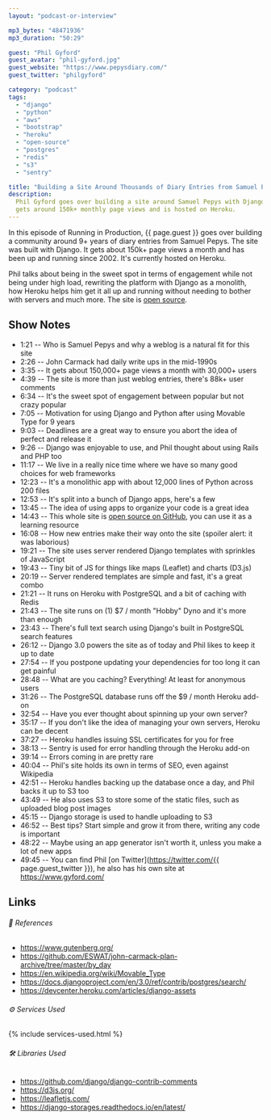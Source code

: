 ```yaml
---
layout: "podcast-or-interview"

mp3_bytes: "48471936"
mp3_duration: "50:29"

guest: "Phil Gyford"
guest_avatar: "phil-gyford.jpg"
guest_website: "https://www.pepysdiary.com/"
guest_twitter: "philgyford"

category: "podcast"
tags:
  - "django"
  - "python"
  - "aws"
  - "bootstrap"
  - "heroku"
  - "open-source"
  - "postgres"
  - "redis"
  - "s3"
  - "sentry"

title: "Building a Site Around Thousands of Diary Entries from Samuel Pepys"
description:
  Phil Gyford goes over building a site around Samuel Pepys with Django. It
  gets around 150k+ monthly page views and is hosted on Heroku.
---
```


In this episode of Running in Production, {{ page.guest }} goes over building a
community around 9+ years of diary entries from Samuel Pepys. The site was
built with Django. It gets about 150k+ page views a month and has been up and
running since 2002. It's currently hosted on Heroku.

Phil talks about being in the sweet spot in terms of engagement while not being
under high load, rewriting the platform with Django as a monolith, how Heroku
helps him get it all up and running without needing to bother with servers and
much more. The site is [open source](https://github.com/philgyford/pepysdiary).

## Show Notes

- 1:21 -- Who is Samuel Pepys and why a weblog is a natural fit for this site
- 2:26 -- John Carmack had daily write ups in the mid-1990s
- 3:35 -- It gets about 150,000+ page views a month with 30,000+ users
- 4:39 -- The site is more than just weblog entries, there's 88k+ user comments
- 6:34 -- It's the sweet spot of engagement between popular but not crazy popular
- 7:05 -- Motivation for using Django and Python after using Movable Type for 9 years
- 9:03 -- Deadlines are a great way to ensure you abort the idea of perfect and release it
- 9:26 -- Django was enjoyable to use, and Phil thought about using Rails and PHP too
- 11:17 -- We live in a really nice time where we have so many good choices for web frameworks
- 12:23 -- It's a monolithic app with about 12,000 lines of Python across 200 files
- 12:53 -- It's split into a bunch of Django apps, here's a few
- 13:45 -- The idea of using apps to organize your code is a great idea
- 14:43 -- This whole site is [open source on GitHub](https://github.com/philgyford/pepysdiary), you can use it as a learning resource
- 16:08 -- How new entries make their way onto the site (spoiler alert: it was laborious)
- 19:21 -- The site uses server rendered Django templates with sprinkles of JavaScript
- 19:43 -- Tiny bit of JS for things like maps (Leaflet) and charts (D3.js)
- 20:19 -- Server rendered templates are simple and fast, it's a great combo
- 21:21 -- It runs on Heroku with PostgreSQL and a bit of caching with Redis
- 21:43 -- The site runs on (1) $7 / month "Hobby" Dyno and it's more than enough
- 23:43 -- There's full text search using Django's built in PostgreSQL search features
- 26:12 -- Django 3.0 powers the site as of today and Phil likes to keep it up to date
- 27:54 -- If you postpone updating your dependencies for too long it can get painful
- 28:48 -- What are you caching? Everything! At least for anonymous users
- 31:26 -- The PostgreSQL database runs off the $9 / month Heroku add-on
- 32:54 -- Have you ever thought about spinning up your own server?
- 35:17 -- If you don't like the idea of managing your own servers, Heroku can be decent
- 37:27 -- Heroku handles issuing SSL certificates for you for free
- 38:13 -- Sentry is used for error handling through the Heroku add-on
- 39:14 -- Errors coming in are pretty rare
- 40:04 -- Phil's site holds its own in terms of SEO, even against Wikipedia
- 42:51 -- Heroku handles backing up the database once a day, and Phil backs it up to S3 too
- 43:49 -- He also uses S3 to store some of the static files, such as uploaded blog post images
- 45:15 -- Django storage is used to handle uploading to S3
- 46:52 -- Best tips? Start simple and grow it from there, writing any code is important
- 48:22 -- Maybe using an app generator isn't worth it, unless you make a lot of new apps
- 49:45 -- You can find Phil [on Twitter](https://twitter.com/{{ page.guest_twitter }}), he also has his own site at <https://www.gyford.com/>

## Links

###### 📄 References

- <https://www.gutenberg.org/>
- <https://github.com/ESWAT/john-carmack-plan-archive/tree/master/by_day>
- <https://en.wikipedia.org/wiki/Movable_Type>
- <https://docs.djangoproject.com/en/3.0/ref/contrib/postgres/search/>
- <https://devcenter.heroku.com/articles/django-assets>

###### ⚙️ Services Used

{% include services-used.html %}

###### 🛠 Libraries Used

- <https://github.com/django/django-contrib-comments>
- <https://d3js.org/>
- <https://leafletjs.com/>
- <https://django-storages.readthedocs.io/en/latest/>
